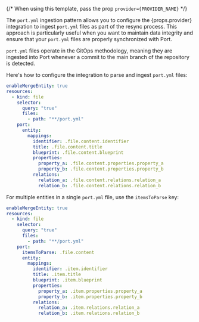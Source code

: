 {/* When using this template, pass the prop `provider={PROVIDER_NAME}` */}

The `port.yml` ingestion pattern allows you to configure the {props.provider} integration to ingest `port.yml` files as part of the resync process. This approach is particularly useful when you want to maintain data integrity and ensure that your `port.yml` files are properly synchronized with Port.

`port.yml` files operate in the GitOps methodology, meaning they are ingested into Port whenever a commit to the main branch of the repository is detected.

Here's how to configure the integration to parse and ingest `port.yml` files:

```yaml showLineNumbers
enableMergeEntity: true
resources:
  - kind: file
    selector:
      query: "true"
      files:
        - path: "**/port.yml"
    port:
      entity:
        mappings:
          identifier: .file.content.identifier
          title: .file.content.title
          blueprint: .file.content.blueprint
          properties:
            property_a: .file.content.properties.property_a
            property_b: .file.content.properties.property_b
          relations: 
            relation_a: .file.content.relations.relation_a
            relation_b: .file.content.relations.relation_b
```

For multiple entities in a single `port.yml` file, use the `itemsToParse` key:

```yaml showLineNumbers
enableMergeEntity: true
resources:
  - kind: file
    selector:
      query: "true"
      files:
        - path: "**/port.yml"
    port:
      itemsToParse: .file.content
      entity:
        mappings:
          identifier: .item.identifier
          title: .item.title
          blueprint: .item.blueprint
          properties:
            property_a: .item.properties.property_a
            property_b: .item.properties.property_b
          relations:
            relation_a: .item.relations.relation_a
            relation_b: .item.relations.relation_b
```
